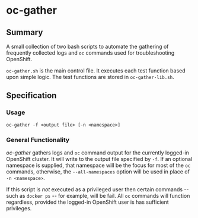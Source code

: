 # oc-gather

## Summary
A small collection of two bash scripts to automate the gathering of frequently collected logs and ``oc`` commands used for troubleshooting OpenShift.

``oc-gather.sh`` is the main control file. It executes each test function based upon simple logic. The test functions are stored in ``oc-gather-lib.sh``. 

## Specification
### Usage
``oc-gather -f <output file> [-n <namespace>]``
  
### General Functionality
*oc-gather* gathers logs and ``oc`` command output for the currently logged-in OpenShift cluster. It will write to the output file specified by ``-f``. If an optional namespace is supplied, that namespace will be the focus for most of the ``oc`` commands, otherwise, the ``--all-namespaces`` option will be used in place of ``-n <namespace>``.

If this script is *not* executed as a privileged user then certain commands -- such as ``docker ps`` -- for example, will be fail. All ``oc`` commands will function regardless, provided the logged-in OpenShift user is has sufficient privileges.
